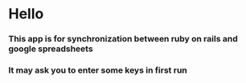 <h1>Hello</h1>
<h3>This app is for synchronization between ruby on rails and google spreadsheets</h3>
<h3>It may ask you to enter some keys in first run</h3>
